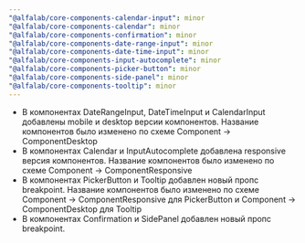 ```yaml
---
"@alfalab/core-components-calendar-input": minor
"@alfalab/core-components-calendar": minor
"@alfalab/core-components-confirmation": minor
"@alfalab/core-components-date-range-input": minor
"@alfalab/core-components-date-time-input": minor
"@alfalab/core-components-input-autocomplete": minor
"@alfalab/core-components-picker-button": minor
"@alfalab/core-components-side-panel": minor
"@alfalab/core-components-tooltip": minor
---
```


- В компонентах DateRangeInput, DateTimeInput и CalendarInput добавлены mobile и desktop версии компонентов. Название компонентов было изменено по схеме Component -> ComponentDesktop
- В компонентах Calendar и InputAutocomplete добавлена responsive версия компонентов. Название компонентов было изменено по схеме Component -> ComponentResponsive
- В компонентах PickerButton и Tooltip добавлен новый пропс breakpoint. Название компонентов было изменено по схеме Component -> ComponentResponsive для PickerButton и Component -> ComponentDesktop для Tooltip
- В компонентах Confirmation и SidePanel добавлен новый пропс breakpoint.
